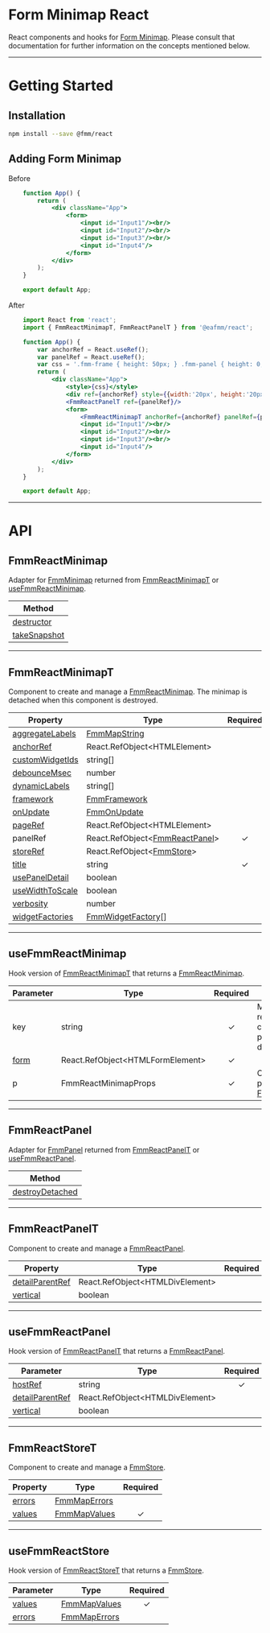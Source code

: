 # Form Minimap React
React components and hooks for [Form Minimap](https://github.com/sparrowhawk-ea/fmm-core).
Please consult that documentation for further information on the concepts mentioned below.

***
# Getting Started
## Installation
```bash
npm install --save @fmm/react
```

## Adding Form Minimap
Before
```jsx
    function App() {
        return (
            <div className="App">
                <form>
                    <input id="Input1"/><br/>
                    <input id="Input2"/><br/>
                    <input id="Input3"/><br/>
                    <input id="Input4"/>
                </form>
            </div>
        );
    }

    export default App;
```
After
```jsx
    import React from 'react';
    import { FmmReactMinimapT, FmmReactPanelT } from '@eafmm/react';

    function App() {
        var anchorRef = React.useRef();
        var panelRef = React.useRef();
        var css = '.fmm-frame { height: 50px; } .fmm-panel { height: 0; }';
        return (
            <div className="App">
                <style>{css}</style>
                <div ref={anchorRef} style={{width:'20px', height:'20px', marginLeft:'200px'}}></div>
                <FmmReactPanelT ref={panelRef}/>
                <form>
                    <FmmReactMinimapT anchorRef={anchorRef} panelRef={panelRef} title='Title'/>
                    <input id="Input1"/><br/>
                    <input id="Input2"/><br/>
                    <input id="Input3"/><br/>
                    <input id="Input4"/>
                </form>
            </div>
        );
    }

    export default App;
```

***
# API
## FmmReactMinimap
Adapter for [FmmMinimap](https://github.com/sparrowhawk-ea/fmm-core#fmmminimap) returned from [FmmReactMinimapT](#fmmreactminimapt) or [useFmmReactMinimap](#usefmmreactminimap).

| Method
| ---
| [destructor](https://github.com/sparrowhawk-ea/fmm-core#mm-destructor)
| [takeSnapshot](https://github.com/sparrowhawk-ea/fmm-core#mm-takesnapshot)

***
## FmmReactMinimapT
Component to create and manage a [FmmReactMinimap](#fmmreactminimap).
The minimap is detached when this component is destroyed.

Property | Type | Required
--- | --- | :---:
[aggregateLabels](https://github.com/sparrowhawk-ea/fmm-core#mcp-aggregatelabels) | [FmmMapString](https://github.com/sparrowhawk-ea/fmm-core#fmmmapstring)
[anchorRef](https://github.com/sparrowhawk-ea/fmm-core#mcp-anchor) | React.RefObject\<HTMLElement\>
[customWidgetIds](https://github.com/sparrowhawk-ea/fmm-core#mm-compose-customwidgetids) | string[]
[debounceMsec](https://github.com/sparrowhawk-ea/fmm-core#mcp-debouncemsec) | number
[dynamicLabels](https://github.com/sparrowhawk-ea/fmm-core#mcp-dynamiclabels) | string[]
[framework](https://github.com/sparrowhawk-ea/fmm-core#mcp-framework) | [FmmFramework](https://github.com/sparrowhawk-ea/fmm-core#fmmframework)
[onUpdate](https://github.com/sparrowhawk-ea/fmm-core#mcp-onupdate) | [FmmOnUpdate](https://github.com/sparrowhawk-ea/fmm-core#fmmonupdate)
[pageRef](https://github.com/sparrowhawk-ea/fmm-core#mcp-page) | React.RefObject\<HTMLElement\>
panelRef | React.RefObject\<[FmmReactPanel](#fmmreactpanelt)\> | &check;
[storeRef](https://github.com/sparrowhawk-ea/fmm-core#mcp-store) | React.RefObject\<[FmmStore](https://github.com/sparrowhawk-ea/fmm-core#fmmstore)\>
[title](https://github.com/sparrowhawk-ea/fmm-core#mcp-title) | string | &check;
[usePanelDetail](https://github.com/sparrowhawk-ea/fmm-core#mcp-usepaneldetail) | boolean
[useWidthToScale](https://github.com/sparrowhawk-ea/fmm-core#mcp-usewidthtoscale) | boolean
[verbosity](https://github.com/sparrowhawk-ea/fmm-core#mcp-verbosity) | number
[widgetFactories](https://github.com/sparrowhawk-ea/fmm-core#mcp-widgetfactories) | [FmmWidgetFactory](https://github.com/sparrowhawk-ea/fmm-core#fmmwidgetfactory)[]

***
## useFmmReactMinimap
Hook version of [FmmReactMinimapT](#fmmreactminimapt) that returns a [FmmReactMinimap](#fmmreactminimap).

Parameter | Type | Required | Description
--- | --- | :---: | ---
key | string | &check; | Minimap is recreated when key changes.  Any previous minimap is detached.
[form](https://github.com/sparrowhawk-ea/fmm-core#fmmminimapcreateparam) | React.RefObject\<HTMLFormElement\> | &check;
p | FmmReactMinimapProps | &check; | Object with properties of [FmmReactMinimapT](#fmmreactminimapt).

***
## FmmReactPanel
Adapter for [FmmPanel](https://github.com/sparrowhawk-ea/fmm-core#fmmpanel) returned from [FmmReactPanelT](#fmmreactpanelt) or [useFmmReactPanel](#usefmmreactpanel).

| Method
| ---
| [destroyDetached](https://github.com/sparrowhawk-ea/fmm-core#pm-destroydetached)

***
## FmmReactPanelT
Component to create and manage a [FmmReactPanel](#fmmreactpanel).

Property | Type | Required
--- | --- | :---:
[detailParentRef](https://github.com/sparrowhawk-ea/fmm-core#pcp-detailparent) | React.RefObject\<HTMLDivElement\>
[vertical](https://github.com/sparrowhawk-ea/fmm-core#pcp-vertical) | boolean

***
## useFmmReactPanel
Hook version of [FmmReactPanelT](#fmmreactpanelt) that returns a [FmmReactPanel](#fmmreactpanel).

Parameter | Type | Required
--- | --- | :---:
[hostRef](https://github.com/sparrowhawk-ea/fmm-core#fmmcreatepanel) | string | &check;
[detailParentRef](https://github.com/sparrowhawk-ea/fmm-core#fmmcreatepanel) | React.RefObject\<HTMLDivElement\>
[vertical](https://github.com/sparrowhawk-ea/fmm-core#fmmcreatepanel) | boolean

***
## FmmReactStoreT
Component to create and manage a [FmmStore](https://github.com/sparrowhawk-ea/fmm-core#fmmstore).

Property | Type | Required
--- | --- | :---:
[errors](https://github.com/sparrowhawk-ea/fmm-core#fmmcreatestore) | [FmmMapErrors](https://github.com/sparrowhawk-ea/fmm-core#fmmmaperrors)
[values](https://github.com/sparrowhawk-ea/fmm-core#fmmcreatestore) | [FmmMapValues](https://github.com/sparrowhawk-ea/fmm-core#fmmmapvalues) | &check;

***
## useFmmReactStore
Hook version of [FmmReactStoreT](#fmmreactstoret) that returns a [FmmStore](https://github.com/sparrowhawk-ea/fmm-core#fmmstore).

Parameter | Type | Required
--- | --- | :---:
[values](https://github.com/sparrowhawk-ea/fmm-core#scp-values) | [FmmMapValues](https://github.com/sparrowhawk-ea/fmm-core#fmmmapvalues) | &check;
[errors](https://github.com/sparrowhawk-ea/fmm-core#scp-errors) | [FmmMapErrors](https://github.com/sparrowhawk-ea/fmm-core#fmmmaperrors)
